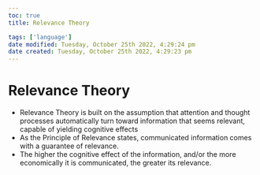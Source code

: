 ```yaml
---
toc: true
title: Relevance Theory

tags: ['language']
date modified: Tuesday, October 25th 2022, 4:29:24 pm
date created: Tuesday, October 25th 2022, 4:29:23 pm
---
```


# Relevance Theory


- Relevance Theory is built on the assumption that attention and thought processes automatically turn toward information that seems relevant, capable of yielding cognitive effects
- As the Principle of Relevance states, communicated information comes with a guarantee of relevance.
- The higher the cognitive effect of the information, and/or the more economically it is communicated, the greater its relevance.



